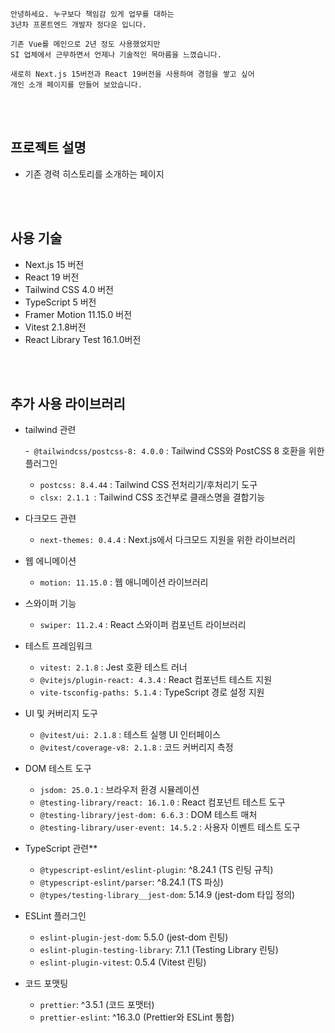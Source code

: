 
```plaintext
안녕하세요. 누구보다 책임감 있게 업무를 대하는
3년차 프론트엔드 개발자 정다운 입니다.

기존 Vue를 메인으로 2년 정도 사용했었지만
SI 업체에서 근무하면서 언제나 기술적인 목마름을 느꼈습니다.

새로히 Next.js 15버전과 React 19버전을 사용하여 경험을 쌓고 싶어
개인 소개 페이지를 만들어 보았습니다.
```
<br /><br />
## 프로젝트 설명

- 기존 경력 히스토리를 소개하는 페이지

<br /><br />

## 사용 기술

- Next.js 15 버전
- React 19 버전
- Tailwind CSS 4.0 버전
- TypeScript 5 버전
- Framer Motion 11.15.0 버전
- Vitest 2.1.8버전
- React Library Test 16.1.0버전

<br /><br />

## 추가 사용 라이브러리

- tailwind 관련

  -` @tailwindcss/postcss-8: 4.0.0` : Tailwind CSS와 PostCSS 8 호환을 위한 플러그인
  - `postcss: 8.4.44` : Tailwind CSS 전처리기/후처리기 도구
  - `clsx: 2.1.1 `:  Tailwind CSS 조건부로 클래스명을 결합기능

- 다크모드 관련

  - `next-themes: 0.4.4` :  Next.js에서 다크모드 지원을 위한 라이브러리


- 웹 에니메이션

  - `motion: 11.15.0`                       :  웹 애니메이션 라이브러리

- 스와이퍼 기능

  - `swiper: 11.2.4` :  React 스와이퍼 컴포넌트 라이브러리


- 테스트 프레임워크

  - `vitest: 2.1.8`                           :  Jest 호환 테스트 러너
  - `@vitejs/plugin-react: 4.3.4`             :  React 컴포넌트 테스트 지원
  - `vite-tsconfig-paths: 5.1.4`              :  TypeScript 경로 설정 지원

- UI 및 커버리지 도구

  - `@vitest/ui: 2.1.8`                       :  테스트 실행 UI 인터페이스
  - `@vitest/coverage-v8: 2.1.8`             :  코드 커버리지 측정

- DOM 테스트 도구

  - `jsdom: 25.0.1`                           :  브라우저 환경 시뮬레이션
  - `@testing-library/react: 16.1.0`          :  React 컴포넌트 테스트 도구
  - `@testing-library/jest-dom: 6.6.3`        :  DOM 테스트 매처
  - `@testing-library/user-event: 14.5.2`     :  사용자 이벤트 테스트 도구

- TypeScript 관련**
  - `@typescript-eslint/eslint-plugin`: ^8.24.1 (TS 린팅 규칙)
  - `@typescript-eslint/parser`: ^8.24.1 (TS 파싱)
  - `@types/testing-library__jest-dom`: 5.14.9 (jest-dom 타입 정의)

- ESLint 플러그인
  - `eslint-plugin-jest-dom`: 5.5.0 (jest-dom 린팅)
  - `eslint-plugin-testing-library`: 7.1.1 (Testing Library 린팅)
  - `eslint-plugin-vitest`: 0.5.4 (Vitest 린팅)

- 코드 포맷팅
  - `prettier`: ^3.5.1 (코드 포맷터)
  - `prettier-eslint`: ^16.3.0 (Prettier와 ESLint 통합)
  

<br /><br />